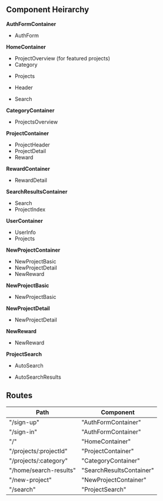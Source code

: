 ## Component Heirarchy

**AuthFormContainer**
 - AuthForm

**HomeContainer**
 - ProjectOverview (for featured projects)
 - Category
  * Projects
 - Header
  * Search

**CategoryContainer**
 - ProjectsOverview

**ProjectContainer**
 - ProjectHeader
 - ProjectDetail
 - Reward

**RewardContainer**
 - RewardDetail


**SearchResultsContainer**
 - Search
 - ProjectIndex

**UserContainer**
 - UserInfo
 - Projects

**NewProjectContainer**
 - NewProjectBasic
 - NewProjectDetail
 - NewReward

**NewProjectBasic**
 - NewProjectBasic

**NewProjectDetail**
 - NewProjectDetail

**NewReward**
 - NewReward

**ProjectSearch**
 + AutoSearch
 * AutoSearchResults


## Routes

|Path   | Component   |
|-------|-------------|
| "/sign-up" | "AuthFormContainer" |
| "/sign-in" | "AuthFormContainer" |
| "/" | "HomeContainer" |
| "/projects/:projectId" | "ProjectContainer" |
| "/projects/:category" | "CategoryContainer"|
| "/home/search-results" | "SearchResultsContainer"
| "/new-project" | "NewProjectContainer" |
| "/search" | "ProjectSearch" |
